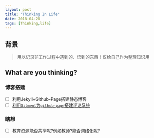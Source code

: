 ```yaml
---
layout: post
title: "Thinking In Life"
date: 2018-04-28
tags: [Thinking,life]
---
```

## 背景
> 用以记录非工作过程中遇到的、悟到的东西！仅给自己作为整理知识用

## What are you thinking?

### 博客搭建
- [ ] 利用Jekyll+Github-Page搭建静态博客
- [ ] [利用`Gitment`为`github-page`搭建评论系统](https://imsun.net/posts/gitment-introduction/)

### 瞎想
- [ ] 教育资源能否共享呢?例如教师?能否网络化呢?